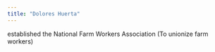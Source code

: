 ```yaml
---
title: "Dolores Huerta"
---
```

established the National Farm Workers Association (To unionize farm workers)

